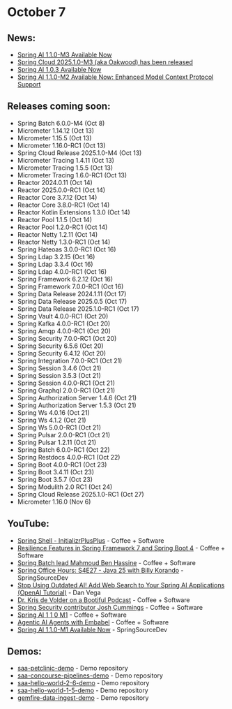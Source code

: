 # October 7

## News:

- [Spring AI 1.1.0-M3 Available Now](https://spring.io/blog/2025/10/06/spring-ai-1-1-0-M3-available-now)
- [Spring Cloud 2025.1.0-M3 (aka Oakwood) has been released](https://spring.io/blog/2025/10/03/spring-cloud-2025-1-0-M3-aka-oakwood-has-been-released)
- [Spring AI 1.0.3 Available Now](https://spring.io/blog/2025/10/01/spring-ai-1-0-3-available-now)
- [Spring AI 1.1.0-M2 Available Now: Enhanced Model Context Protocol Support](https://spring.io/blog/2025/09/19/spring-ai-1-1-0-M2-mcp-focused)

## Releases coming soon:

- Spring Batch 6.0.0-M4 (Oct 8)
- Micrometer 1.14.12 (Oct 13)
- Micrometer 1.15.5 (Oct 13)
- Micrometer 1.16.0-RC1 (Oct 13)
- Spring Cloud Release 2025.1.0-M4 (Oct 13)
- Micrometer Tracing 1.4.11 (Oct 13)
- Micrometer Tracing 1.5.5 (Oct 13)
- Micrometer Tracing 1.6.0-RC1 (Oct 13)
- Reactor 2024.0.11 (Oct 14)
- Reactor 2025.0.0-RC1 (Oct 14)
- Reactor Core 3.7.12 (Oct 14)
- Reactor Core 3.8.0-RC1 (Oct 14)
- Reactor Kotlin Extensions 1.3.0 (Oct 14)
- Reactor Pool 1.1.5 (Oct 14)
- Reactor Pool 1.2.0-RC1 (Oct 14)
- Reactor Netty 1.2.11 (Oct 14)
- Reactor Netty 1.3.0-RC1 (Oct 14)
- Spring Hateoas 3.0.0-RC1 (Oct 16)
- Spring Ldap 3.2.15 (Oct 16)
- Spring Ldap 3.3.4 (Oct 16)
- Spring Ldap 4.0.0-RC1 (Oct 16)
- Spring Framework 6.2.12 (Oct 16)
- Spring Framework 7.0.0-RC1 (Oct 16)
- Spring Data Release 2024.1.11 (Oct 17)
- Spring Data Release 2025.0.5 (Oct 17)
- Spring Data Release 2025.1.0-RC1 (Oct 17)
- Spring Vault 4.0.0-RC1 (Oct 20)
- Spring Kafka 4.0.0-RC1 (Oct 20)
- Spring Amqp 4.0.0-RC1 (Oct 20)
- Spring Security 7.0.0-RC1 (Oct 20)
- Spring Security 6.5.6 (Oct 20)
- Spring Security 6.4.12 (Oct 20)
- Spring Integration 7.0.0-RC1 (Oct 21)
- Spring Session 3.4.6 (Oct 21)
- Spring Session 3.5.3 (Oct 21)
- Spring Session 4.0.0-RC1 (Oct 21)
- Spring Graphql 2.0.0-RC1 (Oct 21)
- Spring Authorization Server 1.4.6 (Oct 21)
- Spring Authorization Server 1.5.3 (Oct 21)
- Spring Ws 4.0.16 (Oct 21)
- Spring Ws 4.1.2 (Oct 21)
- Spring Ws 5.0.0-RC1 (Oct 21)
- Spring Pulsar 2.0.0-RC1 (Oct 21)
- Spring Pulsar 1.2.11 (Oct 21)
- Spring Batch 6.0.0-RC1 (Oct 22)
- Spring Restdocs 4.0.0-RC1 (Oct 22)
- Spring Boot 4.0.0-RC1 (Oct 23)
- Spring Boot 3.4.11 (Oct 23)
- Spring Boot 3.5.7 (Oct 23)
- Spring Modulith 2.0 RC1 (Oct 24)
- Spring Cloud Release 2025.1.0-RC1 (Oct 27)
- Micrometer 1.16.0 (Nov 6)

## YouTube:

- [Spring Shell - InitializrPlusPlus](https://www.youtube.com/watch?v=S30wBNm0KcQ) - Coffee + Software
- [Resilience Features in Spring Framework 7 and Spring Boot 4](https://www.youtube.com/watch?v=ep8IZl8sk5A) - Coffee + Software
- [Spring Batch lead Mahmoud Ben Hassine](https://www.youtube.com/watch?v=JOiGP7y60eA) - Coffee + Software
- [Spring Office Hours: S4E27 - Java 25 with Billy Korando](https://www.youtube.com/watch?v=kDSyNAfjDWY) - SpringSourceDev
- [Stop Using Outdated AI! Add Web Search to Your Spring AI Applications (OpenAI Tutorial)](https://www.youtube.com/watch?v=DQt95vgtgFw) - Dan Vega
- [Dr. Kris de Volder on a Bootiful Podcast](https://www.youtube.com/watch?v=_9_Y8u_TAvs) - Coffee + Software
- [Spring Security contributor Josh Cummings](https://www.youtube.com/watch?v=GJ1o3nnQZz0) - Coffee + Software
- [Spring AI 1 1 0 M1](https://www.youtube.com/watch?v=hmEVUtulHTI) - Coffee + Software
- [Agentic AI Agents with Embabel](https://www.youtube.com/watch?v=kpeYvKha5oE) - Coffee + Software
- [Spring AI 1.1.0-M1 Available Now](https://www.youtube.com/shorts/B2u0_XIF-o4) - SpringSourceDev

## Demos:

- [saa-petclinic-demo](https://github.com/dashaun-tanzu/saa-petclinic-demo) - Demo repository
- [saa-concourse-pipelines-demo](https://github.com/dashaun-tanzu/saa-concourse-pipelines-demo) - Demo repository
- [saa-hello-world-2-6-demo](https://github.com/dashaun-tanzu/saa-hello-world-2-6-demo) - Demo repository
- [saa-hello-world-1-5-demo](https://github.com/dashaun-tanzu/saa-hello-world-1-5-demo) - Demo repository
- [gemfire-data-ingest-demo](https://github.com/dashaun-tanzu/gemfire-data-ingest-demo) - Demo repository

